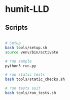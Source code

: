 # humit-LLD

## Scripts

```bash

# Setup
bash tools/setup.sh
source venv/bin/activate

# run sample
python3 run.py

# run static tests
bash tools/static_checks.sh

# run tests suit
bash tools/run_tests.sh

```
